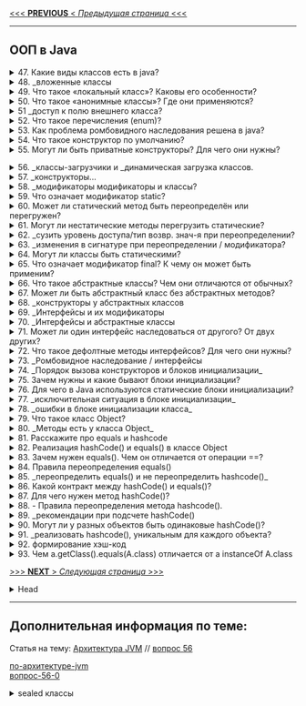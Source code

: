 [<<< **PREVIOUS** < _Предыдущая страница_ <<<](/ITM/ITM01_Core1/3_Core1_ProcedureJava.md)

---
## ООП в Java



<details>
        <summary>47. Какие виды классов есть в java?</summary>

**Виды классов в Java**:

1. **Вложенные** классы (_**inner** classes_) – нестатические классы, определённые внутри другого класса. 
Они имеют доступ ко **всем нестатическим** (включая `private`) полям и методам внешнего класса.
2. **Вложенные статические** классы (_static **nested** classes_) – статические классы внутри внешнего класса, 
которые не зависят от экземпляра внешнего класса (имеют доступ так-же к `private static` внешнего...).
3. **Локальные** классы (`local classes`) – классы, объявленные **внутри методов**. 
Они доступны только в рамках метода и могут использовать 
финальные (_или **эффективно финальные**, т.е. которые **не изменяются** после инициализации_) 
переменные метода.
4. **Анонимные** классы – это классы, `созданные на ходу`, **без имени**. 
Обычно используются для реализации `интерфейсов` или `абстрактных классов` 
при необходимости **в одном месте**.
5. **final** классы – классы, которые **не могут быть расширены**.
6. **abstract** классы – классы, которые **не могут быть созданы напрямую**, 
и содержат хотя бы **один** абстрактный метод.
7. **enum** классы – специальные классы, представляющие **набор констант**.

> Кроме перечисленных видов, в Java есть ещё несколько важных категорий классов, которые могут быть полезны:
> 
> 8. **Классы-обёртки** (_Wrapper classes_) – классы для обёртывания примитивных типов данных 
> в объекты (например, _Integer, Double, Character_). 
> 
> 9. Классы с использованием **наследования**:
> > * **Суперклассы** – базовые классы, от которых наследуются другие классы.
> > * **Подклассы** (_или наследники_) – классы, которые расширяют функциональность суперклассов.
> 
> 10. Классы, **использующие интерфейсы** – классы, которые реализуют один или несколько интерфейсов, 
> определяя поведение согласно контракту интерфейса.
> 
> 11. Классы, **использующие абстракции** – абстрактные классы и их реализации, 
> когда необходимо разделить общие характеристики и конкретные реализации.
> 
> 12. Классы с **реализацией паттернов проектирования**:
> > * **Singleton** – класс, который гарантирует наличие только одного экземпляра.
> > * **Factory** – классы, создающие объекты через фабричный метод.
> > * **Proxy** – классы, работающие как прокси-объекты для управления доступом к другим объектам.
> **Классы-сервисы** – обычно используются для реализации бизнес-логики 
> в сервис-ориентированных архитектурах (например, в _Spring_).
> 

```text
***** из методички *****
"1. Вложенные классы – нестатические классы внутри внешнего класса.
2. Вложенные статические классы – статические классы внутри внешнего класса.
3. Локальные классы Java – классы внутри методов. разница между локальным и внутреним
4. Анонимные Java классы – классы, которые создаются на ходу. Анонимные классы доступно
5. Final, abstract, enum - классы"
```
---
</details>



<details>
        <summary>48. _вложенные классы</summary>

**Расскажите про вложенные классы. В каких случаях они применяются?**

**Вложенные классы** в Java — это классы, определённые внутри других классов. 
Они бывают следующих типов:

1. **Статические вложенные** классы:

* Статический класс **внутри** внешнего класса.
* Может обращаться только к **статическим** членам **внешнего** класса.
* Используется, когда вложенный класс не зависит от экземпляра внешнего класса.

2. **Вложенные** классы (_нестатические_):

* Имеют доступ **к всем полям и методам** внешнего класса.
* Не могут содержать статические объявления, кроме констант.
* Применяются, когда внутренний класс должен работать с экземпляром внешнего класса.

3. **Локальные** классы:

* Определяются внутри методов и видны только в пределах этого метода.
* Не могут быть объявлены как private, public, protected или static.
* Могут обращаться только к эффективно финальным переменным из внешнего метода.

4. **Анонимные** классы:

* Локальные классы без имени.
* Обычно создаются на лету, для реализации интерфейсов или абстрактных классов в одном месте.

**Когда применяются**:
Вложенные классы удобны, когда нужно организовать структуру кода, которая тесно связана 
с внешним классом, либо когда внутренний класс логически должен существовать 
только в контексте внешнего.

```text
***** из методички *****
"Нужны для обслуживания внешних классов

1. Статические вложенные классы (Static nested classes)
        Есть возможность обращения к внутренним статическим полям и методам класса обертки.
2. Вложенные классы
        Есть возможность обращения к внутренним полям и методам класса обертки.
        Не может иметь статических объявлений.
        Внутри такого класса нельзя объявить перечисления.
        Если нужно явно получить this внешнего класса — OuterClass.this
3. Локальный класс
        Видны только в пределах блока, в котором объявлены.
        Не могут быть объявлены как private/public/protected или static 
            (по этой причине интерфейсы нельзя объявить локально).
        Не могут иметь внутри себя статических объявлений (полей, методов, классов), 
            но могут иметь константы (static final)
        Имеют доступ к полям и методам обрамляющего класса.
        Можно обращаться к локальным переменным и параметрам метода, 
            если они объявлены с модификатором final или являются effectively final.
4. Анонимные классы
        Локальный класс без имени."
```
---
</details>



<details>
        <summary>49. Что такое «локальный класс»? Каковы его особенности?</summary>

**Локальный класс** – это класс, объявленный **внутри метода**, **конструктора** или **блока инициализации**.

**Особенности**:
* Обладает всеми свойствами **нестатического вложенного класса**.
* **Создавать экземпляры** такого класса можно **только внутри метода**, в котором он объявлен.
* Может использовать **только** `final` или `эффективно final` переменные метода.
* **Нельзя** объявлять с модификаторами доступа (`public`, `private`, `protected`).
* Имеет **доступ ко всем членам внешнего** класса.
* Может быть создан **внутри блоков инициализации** (`static` и `нестатических`).

```text
***** из методички *****
"Данные классы объявляются внутри других методов. Они обладают всеми свойствами нестатического 
вложенного класса, только создавать их экземпляры можно только в методе.

Особенности:
Локальные классы способны работать только с final переменными метода. 
С 8+ версий Java можно использовать не final переменные в локальных классах, 
но только при условии, что они не будут изменяться.
Локальные классы нельзя объявлять с модификаторами доступа (`public`, `private`, `protected`).
Локальные классы обладают доступом к переменным метода.
Может быть создан внутри блоков инициализации."
```
---
</details>



<details>
        <summary>50. Что такое «анонимные классы»? Где они применяются?</summary>

Анонимный класс — это **вложенный локальный класс без имени**, который объявляется и создаётся 
одновременно в месте его использования.

**Особенности**:
* Не имеет имени, поэтому его нельзя переиспользовать.
* Создаётся на лету в любом месте, где разрешены выражения.
* Может быть статическим или нестатическим в зависимости от контекста.
* Ограничен:
> * Используется только в месте создания.
> * Не может объявлять новых методов, кроме тех, что переопределяет.
> * Всегда final (нельзя унаследовать).
> * Видим только внутри метода, где объявлен.
>  

**Где применяется**:
* Для **реализации интерфейсов** (например, `Comparator`).
* Для создания **объектов процессов** (`Thread`, `Runnable`).
* В **статических фабричных методах**.
* Для **инициализации** `final` **статических полей** в сложных перечислениях (`enum`).

**Вывод**:
Анонимные классы удобны для **разового использования** при создании объектов 
с переопределённым поведением без необходимости отдельного именованного класса.

```text
***** из методички *****
"Это вложенный локальный класс без имени, который разрешено декларировать в любом месте 
обрамляющего класса, разрешающем размещение выражений. 
Создание экземпляра анонимного класса происходит одновременно с его объявлением. 
В зависимости от местоположения анонимный класс ведет себя как статический 
либо как нестатический вложенный класс - в нестатическом контексте появляется окружающий его экземпляр.

Анонимные классы имеют несколько ограничений:
Их использование разрешено только в одном месте программы - месте его создания;
Применение возможно только в том случае, если после порождения экземпляра нет необходимости на него ссылаться;
Реализует лишь методы своего интерфейса или суперкласса, т.е. не может объявлять каких-либо новых методов, 
так как для доступа к ним нет поименованного типа.

Анонимные классы обычно применяются для:
* создания объекта функции (function object), например реализация интерфейса Comparator;
* создания объекта процесса (process object), такого как экземпляры классов Thread, Runnable и подобных;
* в статическом методе генерации;
* инициализации открытого статического поля final, которое соответствует сложному перечислению типов, 
    когда для каждого экземпляра в перечислении требуется отдельный подкласс.

Анонимные классы всегда являются конечными классами. 
Каждое объявление анонимного класса уникально. Видны только внутри того метода, в котором определены. 
В документации Oracle приведена хорошая рекомендация: 
«Применяйте анонимные классы, если вам нужен локальный класс для одноразового использования». "
```
---
</details>



<details>
        <summary>51 _доступ к полю внешнего класса?</summary>

**Каким образом из вложенного класса получить доступ к полю внешнего класса?**

**Доступ к полю внешнего класса из вложенного класса**

1. **Статический** вложенный класс (static **nested** class)

> * Имеет доступ только к `static` полям и методам внешнего класса.
> * Для доступа к нестатическим полям нужно создать экземпляр внешнего класса.

2. **Нестатический** вложенный класс (**inner** class)

> * Имеет прямой доступ ко всем полям (включая `private`) внешнего класса.

3. Если **имя поля совпадает** с полем вложенного класса:

> * Используется `OuterClass.this.field` для **явного** указания, что поле принадлежит внешнему классу.

```text
***** из методички *****
"Статический вложенный класс имеет прямой доступ только к статическим полям обрамляющего класса.
Простой вложенный класс, может обратиться к любому полю внешнего класса напрямую. 

В случае, если у вложенного класса уже существует поле с таким же литералом, 
то обращаться к внешнему полю следует через имя внешнего класса. Например: Outer.this.field."
```
---
</details>



<details>
        <summary>52. Что такое перечисления (enum)?</summary>

**Перечисление** (enum) — это тип данных, представляющий **набор логически связанных констант**.

**Особенности**:
* Фактически является **классом**, поэтому можно определять 
`переменные`, `конструкторы`, `методы` и `поля`.
* Конструктор всегда `private` (_неявно_), **нельзя** создавать экземпляры извне.
* Каждая константа `enum` — это **экземпляр** самого `enum`-класса.
* Можно определять **методы** для отдельных констант.

**Методы** `enum`:
* `ordinal()` — возвращает **порядковый номер** константы (нумерация с **0**).
* `values()` — возвращает **массив всех констант**.

**Преимущества** перед `static final int`:
* **Типобезопасность** — невозможно присвоить `enum` значение другого типа.
* **Удобство** — `enum` поддерживает методы и позволяет организовать логику внутри себя.

**Ограничения**:
* **Нельзя использовать** операторы сравнения (`>`, `<`, `>=`, `<=`).
* Требует **больше памяти**, чем `static final int`.

**Применение**:
Используются, когда нужно **ограничить набор допустимых значений** 
(например, `дни недели`, `времена года`, `статусы заказа`).

```text
***** из методички *****
"Перечисления представляют набор логически связанных констант. 

Перечисление фактически представляет новый класс, поэтому мы можем определить 
переменную данного типа и использовать ее.

Перечисления, как и обычные классы, могут определять конструкторы, поля и методы. 
Следует отметить, что конструктор по умолчанию приватный. 
Также можно определять методы для отдельных констант.

Методы:
-ordinal() возвращает порядковый номер определенной константы (нумерация начинается с 0)
-values() возвращает массив всех констант перечисления

Еnum имеет ряд преимуществ при использовании в сравнении с static final int. 
Главным отличием является то что используя enum вы можете проверить тип данных.

Недостатки
- К ним не применимы операторы >, <, >=, <=
- enum также требует больше памяти для хранения чем обычная константа.

Нужны для ограничения области допустимых значений: например, времена года, дни недели"
```
---
</details>



<details>
        <summary>53. Как проблема ромбовидного наследования решена в java?</summary>

В Java **нет множественного наследования классов**, что предотвращает проблему ромбовидного наследования.

**Почему множественное наследование классов не поддерживается?**

Если класс `C` наследует два класса `A` и `B`, а они оба унаследованы от `SuperClass`, 
возникает конфликт: компилятор не знает, чей метод `SuperClass` вызывать.

**Как решено в Java?**
1. **Классы побеждают**: Если метод определён в классе или его суперклассе, 
он **приоритетнее**, чем метод из интерфейса.

2. **Саб-интерфейсы важнее**: Если интерфейс `B` наследует `A` и у обоих есть методы 
   с одинаковой сигнатурой, используется метод из `B`.

3. Явный выбор: Если класс наследует два интерфейса с одинаковыми `default`-методами, 
нужно явно указать, какой метод использовать через `Interface.super.method()`, 
иначе возникнет **ошибка компиляции**.

Таким образом, Java **избегает** неявной двусмысленности и требует 
от разработчика явного разрешения конфликтов при необходимости.

```text
***** из методички *****
"В Java нет поддержки множественного наследования классов.

Предположим, что SuperClass — это абстрактный класс, описывающий некоторый метод, 
а классы ClassA и ClassB — обычные классы наследники SuperClass, 
а класс ClassC наследуется от ClassA и ClassB одновременно. 
Вызов метода родительского класса приведет к неопределенности, так как компилятор не знает о том, 
метод какого именно суперкласса должен быть вызван. 
Это и есть основная причина, почему в Java нет поддержки множественного наследования классов.

1. Классы всегда побеждают: Определенный в классе / суперклассе метод всегда имеет высший 
приоритет перед дефолтными методами интерфейсов.

2. Если не срабатывает правило 1, то побеждают саб-интерфейсы (more specific). 
Т.е. если интерфейс B наследует A, и у обоих есть методы с одинаковой сигнатурой, то побеждает B.

3. Если оба правила не работают, то класс, наследующий конфликтующие интерфейсы, 
должен явно через super определить, какой именно метод вызвать, 
иначе компилятор будет сильно материться."
```
---
</details>



<details>
        <summary>54. Что такое конструктор по умолчанию?</summary>

**Конструктор по умолчанию** — это конструктор **без аргументов**, который **автоматически** создаётся 
компилятором, если в классе **не объявлено других** конструкторов.

**Особенности**:
* Генерируется только **если нет других** конструкторов.
* **Не принимает аргументов** и **не содержит логики**, кроме вызова конструктора родителя (`super()`).
* Если в классе уже **есть хотя бы один** конструктор, по умолчанию **не создаётся**, 
и его нужно объявлять явно, если он необходим.

```text
***** из методички *****
"Если у какого-либо класса не определить конструктор, 
то компилятор сгенерирует конструктор без аргументов - так называемый «конструктор по умолчанию».

Если у класса уже определен какой-либо конструктор, 
то конструктор по умолчанию создан не будет и, если он необходим, его нужно описывать явно."
```
---
</details>



<details>
        <summary>55. Могут ли быть приватные конструкторы? Для чего они нужны?</summary>

**Да**, конструкторы могут быть `private`. 

Это **запрещает создание объектов класса извне**, за исключением методов самого класса.

**Применение**:
* **Singleton** — ограничение создания экземпляров до одного.
* **Фабричные методы** — создание объектов через статические методы (`Factory Method`).
* **Утилитарные классы** (`Utility classes`, например `Math`, `Collections`) — запрещение создания экземпляров.
* **Enum** — все перечисления (`enum`) имеют **приватный конструктор** по умолчанию.

```text
***** из методички *****
"Да, могут. Приватный конструктор запрещает создание экземпляра класса вне методов самого класса.
Нужен для реализации паттернов, например singleton."
```
---
</details>



<a id="вопрос-по-архитектуре-jvm-загрузчики"></a>
<details>
        <summary>56. _классы-загрузчики и _динамическая загрузка классов.</summary>

**Расскажите про классы-загрузчики и про динамическую загрузку классов.**

**Классы-загрузчики** (_ClassLoaders_) и **динамическая загрузка классов** в Java

JVM использует **три** основных загрузчика классов:

1. **Boostrap ClassLoader** (_базовый/ корневой _)
> * Загружает основные классы начальной загрузки (`java.lang.*`, `java.util.*`) 
> из `rt.jar` и др, присутствующих в каталоге `$JAVA_HOME/jre/lib`
2. **Extension ClassLoader** (_расширений_)
> * Подкласс `Boostrap ClassLoader` и суперкласс загрузчика классов **приложений**.
> Загружает расширения стандартных библиотек Java, 
> присутствующие в каталоге `$JAVA_HOME/jre/lib/ext/`.
3. **AppClassLoader** (_системный_)
> * Конечный загрузчик **классов** и подкласс загрузчика `Extension ClassLoader`
> * Загружает классы приложения, указанные в `CLASSPATH`.
> * По умолчанию путь к классу устанавливается как текущий каталог приложения, 
> но его можно изменить, добавив параметр 
> командной строки `-classpath` или `-cp`

**Динамическая загрузка классов**

Происходит **во время выполнения** с помощью:

* `Class.forName("имя.класса")` — загружает и инициализирует класс.
* `ClassLoader.loadClass("имя.класса")` — загружает, но не инициализирует.

**Зачем нужна динамическая загрузка?**
* **Плагины и расширения** (_загрузка неизвестных классов во время работы_).
* **Рефлексия** (динамическое _создание объектов и вызов методов_).
* **Фреймворки и контейнеры** (_`Spring`, `Hibernate` и др._).

<a id="вопрос-по-архитектуре-jvm-загрузчики"></a>
##### по-архитектуре-jvm
<!-- по-архитектуре-jvm -->

[![Блок-схема: три встроенных загрузчика классов](/ITM/ITM01_Core1/imgs/2025-03-05_10-43-42.png)](https://nuancesprog.ru/p/15245/)
[**ссылка на источник**](https://nuancesprog.ru/p/15245/)
[![Описание: три встроенных загрузчика классов](/ITM/ITM01_Core1/imgs/2025-03-05_11-24-03.png)](https://nuancesprog.ru/p/15245/)

```text
***** из методички *****
При запуске JVM, используются три загрузчика классов:

- Bootstrap ClassLoader - главный загрузчик
- загружает платформенные классы JDK из архива rt.jar

- AppClassLoader - системный загрузчик
- загружает классы приложения, определенные в CLASSPATH 

- Extension ClassLoader - загрузчик расширений 
- загружает классы расширений, которые по умолчанию находятся в каталоге jre/lib/ext.

Динамическая загрузка происходит ""на лету"" в ходе выполнения программы 
с помощью статического метода класса Class.forName(имя класса). 
Для чего нужна динамическая загрузка? Например мы не знаем какой класс 
нам понадобится и принимаем решение в ходе выполнения программы 
передавая имя класса в статический метод forName().
```
---
</details>



<details>
        <summary>57. _конструкторы...</summary>

**Чем отличаются конструкторы по-умолчанию, конструктор копирования и конструктор с параметрами?**

1. Конструктор **по умолчанию**
> * Не принимает аргументы.
> * Генерируется компилятором, если не объявлен явно.
> * Инициализирует поля значениями по умолчанию.

2. Конструктор **копирования**
> * Принимает объект того же класса.
> * Создает новый объект с тем же состоянием, копируя значения полей.
> * В Java отсутствует встроенный механизм копирующего конструктора, его нужно реализовывать вручную.

3. Конструктор **с параметрами**
> * Принимает аргументы, обычно для инициализации полей.
> * Позволяет создавать объекты с заданными значениями сразу при инициализации.

```text
***** из методички *****
"-У конструктора по умолчанию отсутствуют какие-либо аргументы. 
-Конструктор копирования принимает в качестве аргумента уже существующий 
объект класса для последующего создания его клона.
-Конструктор с параметрами имеет в своей сигнатуре аргументы 
(обычно необходимые для инициализации полей класса)."
```
---
</details>



<details>
        <summary>58. _модификаторы модификаторы и классы?</summary>

**Какие модификаторы доступа есть в Java? Какие применимы к классам?**

* `private` – доступ только внутри самого класса.
* `default` (_package-private_) – доступен внутри **того же пакета**.
* `protected` – доступен внутри того же **пакета** + в **наследниках вне пакета**.
* `public` – доступен отовсюду.

**Применимость к классам**
* `public` – класс доступен во всех пакетах.
* '`default`' – доступен только внутри своего пакета.
* `private` и `protected` – **не применяются** к верхнеуровневым 
(_top-level_) классам (_ниже -**развернуто**_).

![`private` и `protected` _ к верхнеуровневым классам](/ITM/ITM01_Core1/imgs/2025-03-05_10-21-26.png)

```text
***** из методички *****
Private – доступ к компоненту только из этого класса, 
    в котором объявлен.
Default – Переменная или метод будут доступны 
    для любого другого класса в том же пакете.
Protected – Поля protected доступны всем классам 
    внутри пакета, а также всем классам-наследникам вне пакета.
Public – доступ к компоненту из экземпляра 
    любого класса и любого пакета.

Класс может быть объявлен с модификатором public и default.
```
---
</details>



<details>
        <summary>59. Что означает модификатор static?</summary>

Модификатор **static** в Java
* **Статическая переменная** принадлежит **классу**, а **не** конкретному объекту.
* **Статический метод** может работать **только** с `static` полями и методами класса.
* **Статический вложенный класс** не имеет доступа к нестатическим членам внешнего класса.
* **Статический блок** (`static { ... }`) выполняется **один раз** _при **загрузке** класса_.

```text
***** из методички *****
Статическая переменная - это переменная, 
    ринадлежащая классу, а не объекту. 
    
А статический класс- это вложенный класс, 
    который может обращаться только 
    к статическим полям 
    обертывающего его класса.
     
Внутри static метода нельзя вызвать 
    не статический метод по имени класса.
```
---
</details>



<details>
        <summary>60. Может ли статический метод быть переопределён или перегружен?</summary>

* **Переопределить** (_override_) **нельзя**. Если в подклассе объявить статический метод 
с такой же сигнатурой, он **скроет** (_hide_) метод родительского класса, но **не заменит** его.
* **Перегрузить** (_overload_) **можно**. Можно создать несколько статических методов с одинаковым именем, 
но разными параметрами (по количеству или типу).

```text
***** из методички *****
"Нельзя переопределять статические методы. 
Если вы объявите такой же метод в классе-наследнике (subclass), 
т.е. метод с таким же именем и сигнатурой, вы лишь «спрячете» метод суперкласса  вместо переопределения. 
Это явление известно как сокрытие методов (hiding methods). 

Перегружен - да. 
Всё работает точно так же как и с обычными методами - 2 статических метода могут иметь одинаковое имя, 
если количество их параметров или типов различается."
```
---
</details>



<details>
        <summary>61. Могут ли нестатические методы перегрузить статические?</summary>

**Да**, нестатические методы **могут** перегрузить статические.

Это будет обычная **перегрузка** (_overloading_), а не переопределение. В таком случае:

* Статический метод будет вызываться через **имя класса** (`ClassName.method()`),
* Нестатический — через **экземпляр класса** (`instance.method()`).

Такой код компилируется без ошибок, так как это просто два метода с **разными** сигнатурами.

```text
***** из методички *****
Да. Это будут просто два разных метода для программы. Статический будет доступен по имени класса.
```
---
</details>



<details>
        <summary>62. _сузить уровень доступа/тип возвр. знач-я при переопределении?</summary>

**Можно ли сузить уровень доступа/тип возвращаемого значения при переопределении метода?**

**Да**, при переопределении метода в Java:

1. **Нельзя сузить** модификатор доступа, но **можно его расширить**:

* ✅ `protected` → `public` (**разрешено**)
* ❌ `public` → `protected` (**нельзя**)
* ❌ `protected` → `private` (**нельзя**)

**Можно сузить тип возвращаемого значения** (если они ковариантны):

* Если оригинальный метод возвращает A, то переопределённый метод может возвращать B, если B extends A.
* Например:
```java
 class Parent {
    Number getValue() { return 42; }
 }

class Child extends Parent {
    Integer getValue() { return 42; } // Разрешено, Integer – подкласс Number
}

```
* ❌ **Существенное изменение типа недопустимо** (например, `String` вместо `Number`).

```text
***** из методички *****
"При переопределении метода нельзя сузить модификатор доступа к методу 
(например, с public до private), но можно расширить.

Изменить тип возвращаемого значения нельзя, 
но можно сузить возвращаемое значение, если они совместимы. 
Например, если метод возвращает объект класса, а
 переопределенный метод возвращает класс-наследник."
```
---
</details>



<details>
        <summary>63. _изменения в сигнатуре при переопределении / модификатора?</summary>

**Что можно изменить в сигнатуре метода при переопределении? Можно ли менять модификаторы (throws и тп)?**

**Да**, при **переопределении** метода в Java:

1. Сигнатура (`имя` + `параметры`) остаётся **неизменной**
* Нельзя менять **имя** метода.
* Нельзя менять **количество** или **тип** параметров (это уже **перегрузка**, а не **переопределение**).

2. Можно **расширить** уровень доступа, но **не сузить**
* ✅ protected → public (разрешено)
* ❌ public → protected (нельзя)

3. Можно **сузить возвращаемый тип** (_ковариантность_)
* ✅ Если метод в родительском классе возвращает `Animal`, 
то в подклассе можно возвращать `Dog`, если `Dog extends Animal`.
* ❌ Нельзя заменить на другой несвязанный тип (`String` вместо `Animal`).

4. Можно изменять секцию `throws` (_но **с ограничениями**_)
* Можно **не указывать** `throws`, даже если родительский метод его объявляет.
* Можно добавить **только подкласс** исключения, объявленного в `throws` родительского метода.
* Можно добавить `RuntimeException` (_потому что это непроверяемое исключение_).
* ❌ Нельзя добавить новое проверяемое исключение, которого нет в throws родительского метода.

```text
***** из методички *****
"В сигнатуре(имя + параметры) менять ничего нельзя.

Возможно расширение уровня доступа.

Изменять тип возвращаемого значения при переопределении метода разрешено 
только в сторону сужения типа (вместо родительского класса - наследника).

Секцию throws метода можно не указывать, но стоит помнить, что она остаётся действительной, 
если уже определена у метода родительского класса. 
Так же, возможно добавлять новые исключения, являющиеся наследниками от уже объявленных 
или исключения RuntimeException. 
Порядок следования таких элементов при переопределении значения не имеет."
```
---
</details>



<details>
        <summary>64. Могут ли классы быть статическими?</summary>

В Java **классы верхнего уровня** (_top-level classes_) **не могут быть статическими**.

Однако **вложенные** (_nested_) классы **могут** быть объявлены **static**. 
Такие классы называются **статическими вложенными классами** (**_static nested class_**).

**Особенности `static` класса:**
* ✅ Может обращаться только к static полям и методам внешнего класса.
* ✅ Не имеет неявной ссылки на экземпляр внешнего класса.
* ✅ Создаётся без создания экземпляра внешнего класса.

```java
class Outer {
    static String staticField = "Static field";

    static class StaticNested {
        void display() {
            System.out.println("Accessing: " + staticField); // Разрешено
        }
    }
}

public class Main {
    public static void main(String[] args) {
        Outer.StaticNested nested = new Outer.StaticNested();
        nested.display();
    }
}
```

* ⛔ **Верхнеуровневые** классы (`public`, `default`) **не могут быть** `static`:

```java
static class MyClass {  // ❌ Ошибка: нельзя сделать верхний уровень статическим
}
```

```text
***** из методички *****
"Класс можно объявить статическим за исключением классов верхнего уровня.
Такие классы известны как «вложенные статические классы» (nested static class). "
```
---
</details>



<details>
        <summary>65. Что означает модификатор final? К чему он может быть применим?</summary>

`final` ограничивает возможность изменения.

* **Класс**: запрещает наследование.
* **Метод**: запрещает переопределение.
* **Переменная (примитив)**: значение неизменно.
* **Переменная (ссылка)**: нельзя переназначить ссылку, но сам объект можно изменять.
* **Массив**: нельзя сменить ссылку, но можно менять элементы.

`final` и `abstract` **несовместимы**.

```text
***** из методички *****
Для класса это означает, что класс не сможет иметь подклассов, т.е. запрещено наследование. 
Следует также отметить, что к abstract-классам нельзя применить модификатор final, 
т.к. это взаимоисключающие понятия.

Для переменных примитивного типа это означает, что однажды присвоенное значение 
не может быть изменено

Для ссылочных переменных это означает, что после присвоения объекта, 
нельзя изменить ссылку на данный объект. 
Важно: Ссылку изменить нельзя, но состояние объекта изменять можно.

Т.к. массив – это объект, то final означает, что после присвоения ссылки на объект, 
уже нельзя ее изменить, но можно изменять состояние объекта.
```
---
</details>



<details>
        <summary>66. Что такое абстрактные классы? Чем они отличаются от обычных?</summary>

**Абстрактный** класс — это класс, от которого **нельзя создать объект**.

* Может содержать **абстрактные** (_без реализации_) и обычные методы.
* Используется как **основа** для наследников, обязывая их реализовать абстрактные методы.
* Может иметь **конструкторы**, **поля** и **методы с реализацией**.
* Может **наследоваться от другого абстрактного** класса.

> **Улучшения** `Абстрактного класса` с развитием java: 
> * **Java 8**: возможность добавлять `default` и `static` методы **в интерфейсы**, 
> что сократило необходимость использовать абстрактные классы.
> * **Java 9**: появились `private` методы в интерфейсах, 
> что ещё больше уменьшило необходимость в абстрактных классах.
> * **Java 14**: добавлены `sealed` классы, ограничивающие наследование, 
> что дало дополнительную гибкость в проектировании классов.

```text
***** из методички *****
"Абстрактным называется класс, на основе которого не могут создаваться объекты.
Как обычный класс, но с абстрактными методами. 
Нельзя создать объект или экземпляр абстрактного класса.

Наследниками абстрактного класса могут быть другие абстрактные классы"
```
---
</details>



<details>
        <summary>67. Может ли быть абстрактный класс без абстрактных методов?</summary>

```text
***** из методички *****
Класс может быть абстрактным без единого абстрактного метода, 
если у него указан модификатор abstract.
```
---
</details>



<details>
        <summary>68. _конструкторы у абстрактных классов</summary>

**Могут ли быть конструкторы у абстрактных классов? Для чего они нужны?**

**Да**, абстрактные классы **могут иметь конструкторы**. 

Они нужны для инициализации полей и логики, общей для всех наследников. 

Конструкторы абстрактного класса вызываются при создании объекта подкласса, 
обеспечивая корректную настройку его состояния.

```text
***** из методички *****
"Да. Необходимы для наследников.

В абстрактном классе в Java можно объявить и определить конструкторы. 
Даже если вы не объявили никакого конструктора, компилятор добавит 
в абстрактный класс конструктор по умолчанию без аргументов. 
Абстрактные конструкторы будут часто использоваться для обеспечения 
ограничений класса или инвариантов, таких как минимальные поля, 
необходимые для настройки класса."
```
---
</details>



<details>
        <summary>69. _Интерфейсы и их модификаторы</summary>

**Что такое интерфейсы? Какие модификаторы по умолчанию имеют поля и методы интерфейсов?**

**Интерфейс** — это контракт, определяющий поведение классов, которые его реализуют. 
Он содержит `абстрактные методы` и `статические константы`.

**По умолчанию**:

* **Методы** — `public` и `abstract`.
* **Поля** — `public static final`.

```text
***** из методички *****
Интерфейс описывает поведение, которым должны обладать классы, реализующие этот интерфейс. 
«Поведение» — это совокупность методов. Интерфейс — это план класса или, можно сказать, 
набор абстрактных методов и статических констант. В интерфейсе каждый метод является открытым и абстрактным, 
но не содержит конструктора. 
Таким образом, интерфейс в основном представляет собой группу связанных методов с пустыми телами. 
Другими словами, интерфейс определяет как элементы будут взаимодействовать между собой. 

- методы интерфейса являются публичными (public) и абстрактными (abstract), 
- поля — public static final. 
```
---
</details>



<details>
        <summary>70. _Интерфейсы и абстрактные классы</summary>

**Чем интерфейсы отличаются от абстрактных классов? 
В каких случаях следует использовать абстрактный класс, а в каких интерфейс?**

**Различия**:

* **Интерфейсы** определяют только поведение (методы), без состояний (кроме public static final полей). 
Абстрактные классы могут иметь как `методы`, так и `состояние` (_обычные поля_).
* Класс может **наследовать** только **один абстрактный класс**, но реализовать **несколько интерфейсов**.
* **Абстрактный класс используется**, когда есть отношение "**is-a**", 
а интерфейсы подходят для общей функциональности, не связанной с иерархией.
* **Абстрактный класс** может содержать реализованные методы, интерфейс поддерживает default-методы (_с Java 8_).

**Когда что использовать**:

* **Абстрактный класс** — если нужен общий код и состояние для родственных классов.
* **Интерфейс** — если требуется общее поведение для несвязанных классов.

```text
***** из методички *****
1.        Интерфейс описывает только поведение (методы) объекта, а вот состояний (полей) 
            у него нет (кроме public static final), в то время как у абстрактного класса они могут быть.
2.        Мы можем наследовать только один класс, а реализовать интерфейсов — сколько угодно. 
            Интерфейс может наследовать (extends) другой интерфейс/интерфейсы.
3.        Абстрактные классы используются, когда есть отношение ""is-a"", то есть класс-наследник 
            прасширяет базовый абстрактный класс, а интерфейсы могут быть реализованы 
            разными классами, вовсе не связанными друг с другом.
4.        Абстрактный класс может реализовывать методы; интерфейс может реализовывать 
            дефолтные методы начиная с 8й версии.

https://javahelp.online/osnovy/voprosy-otvety-sobesedovanie-java (Q5)
```
[ссылка](https://javahelp.online/osnovy/voprosy-otvety-sobesedovanie-java")
---
</details>



<details>
        <summary>71. Может ли один интерфейс наследоваться от другого? От двух других?</summary>

**Да**, интерфейс может наследоваться от одного или нескольких других интерфейсов с помощью `extends`. 

При этом он наследует **все** методы родительских интерфейсов.

```text
***** из методички *****
Да, может. Используется ключевое слово extends
```
---
</details>



<details>
        <summary>72. Что такое дефолтные методы интерфейсов? Для чего они нужны?</summary>

**Дефолтные методы** (`default`) появились в **Java 8** и позволяют интерфейсам содержать реализацию методов. 

Они нужны для обратной совместимости, чтобы при добавлении новых методов в интерфейс 
существующие классы не были обязаны их реализовывать.

```text
***** из методички *****
"В JDK 8 была добавлена такая функциональность как методы по умолчанию с модификатором default. 
И теперь интерфейсы могут иметь их реализацию по умолчанию, которая используется, если класс, 
реализующий данный интерфейс, не реализует метод. Это нужно для обратной совместимости. 

(Если один или несколько методов добавляются к интерфейсу, все реализации также будут вынуждены 
их реализовывать. Методы интерфейса по умолчанию являются эффективным способом решения этой проблемы.)
```
---
</details>



<details>
        <summary>73. _Ромбовидное наследование / интерфейсы</summary>

**Как решается проблема ромбовидного наследования при наследовании интерфейсов при наличии `default` методов?**

Если класс реализует **несколько** интерфейсов с одинаковыми `default`-методами, 
он **должен явно указать, какой метод использовать**, вызвав его через `InterfaceName.super.method()`. 

Если этого не сделать, компилятор выдаст ошибку.

```text
***** из методички *****
"класс, наследующий конфликтующие интерфейсы, должен явно через super определить, какой именно метод вызвать:
InterfaceB.super.method();"
```
---
</details>



<details>
        <summary>74. _Порядок вызова конструкторов и блоков инициализации_</summary>

**Каков порядок вызова конструкторов и блоков инициализации с учётом иерархии классов?**

1. `Статические блоки инициализации` вызываются в порядке **наследования** — от родителя к наследнику 
(_один раз при загрузке класса_).
2. `Нестатические` (_инициализирующие_) блоки и `конструкторы` вызываются **попарно**: 
сначала **блок инициализации**, затем **конструктор** — тоже **от родителя к наследнику**.

```text
***** из методички *****
1. Статические блоки от первого до последнего предка(от предка до наследника)
2. Попарно динамической блок инициализации и конструктор от первого до последнего предка
```
---
</details>



<details>
        <summary>75. Зачем нужны и какие бывают блоки инициализации?</summary>

Блоки инициализации используются для задания начального состояния объекта или класса.

Виды:

* 🔹 **Статические** (`static {}`) — выполняются **один раз при загрузке класса**, 
используются **для инициализации статических переменных**.
* 🔹 **Нестатические** (`{}`) — выполняются **при каждом создании объекта**, 
используются **для инициализации нестатических полей перед вызовом конструктора**.

```text
***** из методички *****
Инициализация - это когда мы впервые задаем переменной какое-либо значение.
Существуют статические и нестатические блоки инициализации.
```
---
</details>



<details>
        <summary>76. Для чего в Java используются статические блоки инициализации?</summary>

Статические блоки инициализации (`static {}`) выполняются **один раз при загрузке класса**. 
Используются для **инициализации статических переменных** 
и выполнения кода, который должен сработать **до создания объектов**.

```text
***** из методички *****
Статические блоки инициализация используются для выполнения кода, 
который должен выполняться один раз при инициализации класса загрузчиком классов, 
в момент предшествующий созданию объектов этого класса при помощи конструктора. 
Такой блок принадлежит только самому классу.
```
---
</details>



<details>
        <summary>77. _исключительная ситуация в блоке инициализации_</summary>

**Что произойдет, если в блоке инициализации возникнет исключительная ситуация?**

* Если в **нестатическом** блоке инициализации возникает исключение, 
оно должно быть объявлено в `throws` всех конструкторов, иначе ошибка компиляции. 

* В **статическом** блоке проверяемые исключения (_**checked** exceptions_) запрещены — 
их выбрасывание вызовет **ошибку компиляции**.

```text
***** из методички *****
"Для нестатических блоков инициализации, если выбрасывание исключения прописано явным образом, 
требуется, чтобы объявления этих исключений были перечислены в throws всех конструкторов класса. 
Иначе будет ошибка компиляции. 

Для статического блока выбрасывание исключения в явном виде, приводит к ошибке компиляции."
```
---
</details>



<details>
        <summary>78. _ошибки в блоке инициализации класса_</summary>

**Какое исключение выбрасывается при возникновении ошибки в блоке инициализации класса?**

При ошибке в блоке инициализации:

* 🔹 **Статический блок** → выбрасывает `ExceptionInInitializerError` 
(_если исключение — наследник_ `RuntimeException`), либо `Error` (_если исключение — его наследник_).
* 🔹 **Нестатический блок** → пробрасывает исходное исключение (RuntimeException), либо Error.
* 🔹 `ThreadDeath` → исключение **не выбрасывается**.

```text
***** из методички *****
Если возникшее исключение - наследник RuntimeException:
-для статических блоков инициализации будет выброшено java.lang.ExceptionInInitializerError;
-для нестатических будет проброшено исключение-источник.

Если возникшее исключение - наследник Error, 
то в обоих случаях будет выброшено java.lang.Error.

Если исключение: java.lang.ThreadDeath - смерть потока. 
В этом случае никакое исключение выброшено не будет."
```
---
</details>



<details>
        <summary>79. Что такое класс Object?</summary>

`Object` — базовый класс для всех объектов в Java. 
Все классы неявно наследуют его и получают доступ к его методам. 
Это позволяет использовать переменные типа `Object` для хранения объектов любых классов.

Также `Object` играет **ключевую** роль в механизмах `рефлексии` и `полиморфизма`.

```text
***** из методички *****
"Базовый класс для всех остальных объектов в Java. Любой класс наследуется от Object и, 
соответственно, наследуют его методы

Все классы являются наследниками суперкласса Object. Это не нужно указывать явно. 
В результате объект Object может ссылаться на объект любого другого класса.

Рефлексия (от позднелат. reflexio - обращение назад) - это механизм исследования данных 
о программе во время её выполнения."
```
---
</details>



<details>
        <summary>80. _Методы есть у класса Object_</summary>

**Какие методы есть у класса `Object` (`перечислить все`)? Что они делают?**

**Методы класса** `Object`:

**Общие**:
* 🔹 `equals(Object obj)` — проверяет равенство объектов.
* 🔹 `hashCode()` — возвращает хеш-код объекта.
* 🔹 `toString()` — строковое представление объекта.
* 🔹 `getClass()` — возвращает объект Class, представляющий тип данного объекта.
* 🔹 `clone()` — создает копию объекта (если Cloneable).
* 🔹 `finalize()` (deprecated) — вызывается перед удалением объекта GC (не гарантируется вызов).

Для **многопоточности**:
* 🔹 `wait()` — переводит поток в ожидание, освобождая монитор.
* 🔹 `wait(long timeout)` — ожидание с максимальным временем в миллисекундах.
* 🔹 `wait(long timeout, int nanos)` — ожидание с точностью до наносекунд.
* 🔹 `notify()` — пробуждает один поток, ожидающий монитор объекта.
* 🔹 `notifyAll()` — пробуждает все потоки, ожидающие монитор.

```text
***** из методички *****
- equals() - проверка на равенство двух обьектов
- hashCode() - изначально случайно число int
- toString() - представления данного объекта в виде строки.
- getClass() - получение типа данного обьекта
- clone() -  клонирует объект методом.
- finalize() - deprecated, вызывается GC перед удалением. (нет гарантии что будет вызван)

для многопоточки

- notify() - «размораживает» одну случайную нить
- notifyAll() - «размораживает» все нити данного монитора
- wait() - нить освобождает монитор и «становится на паузу»
- wait(long timeOut) - нить освобождает монитор и «становится на паузу», 
принимает максимальное время ожидания в миллисекундах.
- wait(long timeOut, int nanos) - нить освобождает монитор и «становится на паузу», 
принимает максимальное время ожидания в миллисекундах, дополнительное время, 
в диапазоне наносекунд 0-999999."
```
---
</details>



<details>
        <summary>81. Расскажите про equals и hashcode</summary>

`equals()` и `hashCode()`:
* `equals()` — метод сравнения объектов, проверяющий их состояние (_значения полей_), а не ссылки.
* `hashCode()` — метод, возвращающий целочисленный хеш-код объекта, 
используемый в структурах данных, таких как `HashMap`, `HashSet`.

**Свойства** `equals()`:
1. **Рефлексивность** — `x.equals(x)` всегда `true`.
2. **Симметричность** — `a.equals(b)` ⇔ `b.equals(a)`.
3. **Транзитивность** — если `a.equals(b)` и `b.equals(c)`, то `a.equals(c)`.
4. **Согласованность** — повторные вызовы возвращают одинаковый результат, если объект не изменился.
5. **Связь** с `hashCode()` — равные объекты (`equals() == true`) должны иметь одинаковый `hashCode()`.

При переопределении `equals()` обязательно переопределять `hashCode()`, 
чтобы объект корректно работал в хеш-коллекциях.

```text
***** из методички *****
Хеш-код — это целочисленный результат работы метода, которому 
в качестве входного параметра передан объект.
Если более точно, то это битовая строка фиксированной длины, 
полученная из массива произвольной длины. 

Equals - это метод, определенный в Object, который служит для сравнения объектов. 
При сравнении объектов при помощи == идет сравнение по ссылкам. 
При сравнении по equals() идет сравнение по состояниям объектов. 

Свойства equals():
•        Симметричность: Для двух ссылок, a и b, a.equals(b) тогда и только тогда, когда b.equals(a)
•        Рефлексивность: для любого заданного значения x, выражение x.equals(x) 
                                         должно возвращать true.
                                         Заданного — имеется в виду такого, что x != null
•        Постоянство: повторный вызов метода equals() должен возвращать одно и тоже значение до тех пор, 
пока какое-либо значение свойств объекта не будет изменено.
•        Транзитивность: Если a.equals(b) и b.equals(c), то тогда a.equals(c)
•        Совместимость с hashCode(): Два тождественно равных объекта должны иметь одно и то же 
значение hashCode()


При переопределении equals() обязательно нужно переопределить метод hashCode(). 
Равные объекты должны возвращать одинаковые хэш коды.
```
---
</details>



<details>
        <summary>82. Реализация hashCode() и equals() в классе Object</summary>

**Каким образом реализованы методы `hashCode()` и `equals()` в классе `Object`?**

Реализация `equals()` и `hashCode()` в классе `Object`
1. Реализация `equals()` в `Object`
   Метод сравнивает **ссылки** на объекты. Если ссылки указывают на один и тот же объект, 
возвращает `true`, иначе — `false`. 
Для логического сравнения содержимого объектов метод необходимо переопределять.

2. Реализация `hashCode()` в `Object`
   Метод возвращает `числовой идентификатор`, который остается неизменным для одного 
и того же объекта в течение его жизни. Реализован на нативном уровне 
и может использовать разные алгоритмы в зависимости от _JVM_, включая случайную генерацию, 
адрес объекта в памяти или комбинацию битовых операций.

**Коллизи:**

**Коллизия** — это ситуация, когда разные объекты имеют одинаковый `hashCode()`. 
При переопределении метода важно выбирать алгоритм, минимизирующий вероятность коллизий, 
особенно для использования в структурах данных, зависящих от хеширования.

```text
***** из методички *****
"1 - Реализация метода Object.equals() сводится к проверке на равенство двух ссылок:

public boolean equals(Object obj) {
  return (this == obj);
}

2 - HashCode реализован таким образом, что для одного и того же входного объекта, 
хеш-код всегда будет одинаковым.
Реализация метода Object.hashCode() описана как native, т.е. написана не на Java. 
Непереопределенный hashCode возвращает идентификационный хеш, основанный на состоянии потока, 
объединённого с xorshift (в OpenJDK8). А вообще, функция предлагает шесть методов 
на базе значения переменной hashCode.

0. Случайно сгенерированное число.
1. Функция адреса объекта в памяти.
2. Жёстко запрограммированное значение 1 (используется при тестировании на чувствительность (sensitivity testing)).
3. Последовательность.
4. Адрес объекта в памяти, приведённый к целочисленному значению.
5. Состояние потока, объединённое с xorshift (https://en.wikipedia.org/wiki/Xorshift)

public native int hashCode();

Ситуация, когда у разных объектов одинаковые хеш-коды называется — коллизией. 
Вероятность возникновения коллизии зависит от используемого алгоритма генерации хеш-кода."
```
---
</details>



<details>
        <summary>83. Зачем нужен equals(). Чем он отличается от операции ==?</summary>

Метод `equals()` предназначен для **логического** (_содержательного_) сравнения объектов. 
Его переопределяют, если требуется сравнивать объекты по их **внутренним данным**, а **не по месту в памяти**.

**Разница между** `equals()` **и** `==`
* `==` сравнивает ссылки на объекты, т.е. проверяет, указывают ли они на один и тот же участок памяти.
* `equals()` сравнивает содержимое объектов (_если метод переопределен, иначе работает так же, как_ `==`).

```text
***** из методички *****
equals() -  сравнение по состоянию, == -  по ссылкам
```
---
</details>



<details>
        <summary>84. Правила переопределения equals()</summary>

1. **Рефлексивность** – объект всегда равен самому себе.
2. **Симметричность** – если `a.equals(b)` == `true`, то` b.equals(a)` == `true`.
3. **Транзитивность** – если `a.equals(b)` == `true` и `b.equals(c)` == `true`, то `a.equals(c)` == `true`.
4. **Согласованность** – повторные вызовы `equals()` должны давать одинаковый результат, если объект не изменялся.
5. **Сравнение с** `null` – любой объект должен возвращать `false`, если сравнивается с `null`.

Также важно:

* Проверять, является ли переданный объект тем же самым (`this == o`).
* Убедиться, что он принадлежит тому же классу (`getClass() != o.getClass()`).
* Сравнивать значимые поля объекта.

```text
***** из методички *****
"
-Рефлексивность: Объект должен равняться себе самому.
-Симметричность: если a.equals(b) возвращает true, то b.equals(a) должен тоже вернуть true.
-Транзитивность: если a.equals(b) возвращает true и b.equals(c) тоже возвращает true, 
то c.equals(a) тоже должен возвращать true.
-Согласованность: повторный вызов метода equals() должен возвращать одно и тоже значение до тех пор, 
пока какое-либо значение свойств объекта не будет изменено. То есть, если два объекта равны в Java, 
то они будут равны пока их свойства остаются неизменными.
-Неравенство с  null: объект должны быть проверен на null. Если объект равен null, 
то метод должен вернуть false, а не NullPointerException. Например, a.equals(null) должен вернуть false.

@Override
public boolean equals(Object o) {
   if (this == o) return true;
   if (o == null || getClass() != o.getClass()) return false;
   Man man = (Man) o;
   return dnaCode == man.dnaCode;
"
```
---
</details>



<details>
        <summary>85. _переопределить equals() и не переопределить hashcode()_</summary>

**Что будет если переопределить `equals()` и не переопределить `hashcode()`**

Если переопределить `equals()`, но не переопределить `hashCode()`, **нарушится контракт** 
между этими методами. Это приведёт к некорректной работе коллекций, использующих хеширование, 
таких как `HashMap`, `HashSet` и `HashTable`.

Основные последствия:

* Объекты, которые считаются равными (equals() возвращает true), могут иметь разные хеш-коды, 
из-за чего они попадут в разные "корзины" хеш-таблицы.
* Это может привести к тому, что объект, добавленный в HashMap или HashSet, 
не будет найден при повторном поиске с эквивалентным ключом.
* Нарушается эффективность работы хеш-коллекций, 
увеличивается число коллизий и падает производительность.

Поэтому, если переопределяется `equals()`, всегда нужно переопределять `hashCode()`, 
чтобы равные объекты имели одинаковый хеш-код.

```text
***** из методички *****
Нарушится контракт. Классы и методы, которые использовали правила этого контракта 
могут некорректно работать. Так для объекта HashMap это может привести к тому, что пара, 
которая была помещена в Map возможно не будет найдена в ней при обращении к Map, 
если используется новый экземпляр ключа.
```
---
</details>



<details>
        <summary>86. Какой контракт между hashCode() и equals()?</summary>

Контракт между `hashCode()` и `equals()` в Java гласит:

1. Если два объекта **не равны** по `equals()`, то их `hashCode()` **может быть разным или одинаковым**.
2. Если два объекта **равны** по `equals()`, то их `hashCode()` **обязательно должен быть одинаковым**.
3. Если `hashCode()` у двух объектов **разный**, то `equals()` **точно вернёт** `false`.
4. Если `hashCode()` у двух объектов **одинаковый**, `equals()` может вернуть как `true`, 
так и `false` (_это возможно из-за коллизий_).
5. Если `equals()` переопределён, то **всегда нужно переопределять** и `hashCode()`, 
иначе коллекции, основанные на хешировании (`HashMap`, `HashSet`), могут работать некорректно.

```text
***** из методички *****
1) Если два объекта возвращают разные значения hashcode(), то они не могут быть равны
2) Если equals объектов true, то и хэшкоды должны быть равны.  
3) Переопределив equals, всегда переопределять и hashcode."
```
---
</details>



<details>
        <summary>87. Для чего нужен метод hashCode()?</summary>

Метод `hashCode()` используется для генерации хеш-кода объекта, который играет ключевую роль 
в оптимизированном доступе к данным в коллекциях, 
основанных на хешировании (`HashMap`, `HashSet`, `HashTable`).

Основные задачи метода `hashCode()`:

* Обеспечение **быстрого поиска** объектов в структурах данных.
* **Оптимизация производительности** работы хеш-коллекций, уменьшая количество сравнений в `equals()`.
* Гарантия соблюдения контракта `hashCode()` и `equals()`, 
что предотвращает ошибки при хранении и извлечении объектов.

Важно, чтобы правильно переопределённый `hashCode()` обеспечивал 
**равные хеш-коды для равных объектов** и минимизировал коллизии (_разным объектам – разные хеш-коды_).

```text
***** из методички *****
вычисляет целочисленное значение для конкретного элемента класса, 
чтобы использовать его для быстрого поиска и доступа к этому элементу 
в hash-структурах данных, например, HashMap, HashSet и прочих.
```
---
</details>



<details>
        <summary>88. - Правила переопределения метода hashcode().</summary>

Правила переопределения метода `hashCode()`:

1. **Стабильность** – вызов `hashCode()` на одном и том же объекте 
всегда должен возвращать одно и то же значение, если состояние объекта не изменилось.
2. **Связь с** equals() – если два объекта равны (`equals() == true`), их `hashCode()` должен быть одинаковым.
3. **Разные объекты – разные хеш-коды** – если два объекта не равны, их `hashCode()` 
желательно должен быть разным (_но не обязательно_).
4. **Использование тех же полей, что и в** equals() – хеш-код должен вычисляться на основе полей, 
участвующих в сравнении `equals()`, чтобы избежать несоответствий.
5. **Минимизация коллизий** – разные объекты должны по возможности давать 
разные хеш-коды для эффективной работы хеш-коллекций (`HashMap`, `HashSet`).

Правильная реализация `hashCode()` помогает избежать проблем с потерей объектов 
в хеш-структурах и улучшает их производительность.

```text
***** из методички *****
"Если хеш-коды разные, то и входные объекты гарантированно разные.
Если хеш-коды равны, то входные объекты не всегда равны.
При вычислении хэш-кода следует использовать те же поля, 
которые сравниваются в equals и которые не вычисляются на основе других значений.

- вызов метода hashCode один и более раз над одним и тем же объектом должен возвращать 
одно и то же хэш-значение, при условии что поля объекта, участвующие в вычислении значения, не изменялись.
- вызов метода hashCode над двумя объектами должен всегда возвращать одно и то же число, 
если эти объекты равны (вызов метода equals для этих объектов возвращает true).
- вызов метода hashCode над двумя неравными между собой объектами должен возвращать 
разные хэш-значения. Хотя это требование и не является обязательным, следует учитывать, 
что его выполнение положительно повлияет на производительность работы хэш-таблиц."
```
---
</details>



<details>
        <summary>89. _рекомендации при подсчете hashCode()</summary>

**Есть ли какие-либо рекомендации о том, какие поля следует использовать при подсчете `hashCode()`?**

Рекомендации по выбору полей для `hashCode()`:
* **Использовать уникальные поля** – лучше всего подходят поля, 
которые с высокой вероятностью будут различаться у разных объектов (`id`, `uuid`).
* **Отдавать предпочтение примитивным типам** – такие поля обеспечивают 
стабильный и предсказуемый расчет хеш-кода (`int`, `long`, `boolean`).
* **Использовать те же поля, что и в** `equals()` – чтобы избежать нарушений 
контракта между `equals()` и `hashCode()`.
* **Не использовать изменяемые поля** – поля, которые могут изменяться после создания объекта, 
могут привести к непредсказуемому поведению в хеш-коллекциях (`HashMap`, `HashSet`).
* **Сбалансированность значений** – если используются несколько полей, их комбинация 
должна давать **равномерное распределение хеш-кодов** (_например, с помощью умножения на простые числа_).

```text
***** из методички *****
Выбирать поля, которые с большой долью вероятности будут различаться. 
Для этого необходимо использовать уникальные, лучше всего примитивные поля, 
например такие как id, uuid. При этом нужно следовать правилу, 
если поля задействованы при вычислении hashCode(), 
то они должны быть задействованы и при выполнении equals().
"
```
---
</details>



<details>
        <summary>90. Могут ли у разных объектов быть одинаковые hashCode()?</summary>

У **разных** объектов могут быть **одинаковые** `hashCode()`. Это называется **коллизией**.

Коллизии неизбежны, так как `hashCode()` возвращает `int`, а возможных объектов значительно больше, 
чем **2³²** различных значений `int`.

Важно, чтобы `hashCode()` был распределен равномерно, минимизируя количество коллизий, 
но полностью избежать их невозможно. Коллекции, такие как `HashMap` и `HashSet`, обрабатывают коллизии 
с помощью связных списков (_до Java 8_) или сбалансированных деревьев (_с Java 8_) внутри бакетов.

```text
***** из методички *****
Когда у разных объектов одинаковые хеш-коды называется — коллизией.
```
---
</details>



<details>
        <summary>91. _реализовать hashcode(), уникальным для каждого объекта?</summary>

**Почему нельзя реализовать` hashcode()` который будет гарантированно уникальным для каждого объекта?**

Гарантированно уникальный `hashCode()` **невозможен**, так как `int` содержит лишь **2³²** значений, 
а возможных объектов **бесконечно** много. Это приводит к коллизиям.

```text
***** из методички *****
"В Java множество возможных хэш кодов ограничено типом int, а множество объектов ничем не ограничено.
Из-за этого, вполне возможна ситуация, что хэш коды разных объектов могут совпасть"
```
---
</details>



<details>
        <summary>92. формирование хэш-код</summary>

**Есть класс `Point{int x, y;}`. Почему хэш-код в виде `31 * x + y` предпочтительнее чем `x + y`?**

Использование множителя (_например, **31**_) делает хэш-код более равномерно распределённым, 
уменьшая вероятность коллизий и улучшая производительность хеш-структур.

```text
***** из методички *****
Множитель создает зависимость значения хэш-кода от очередности обработки полей, 
а это дает гораздо лучшую хэш-функцию.
```
---
</details>



<details>
        <summary>93. Чем a.getClass().equals(A.class) отличается от a instanceOf A.class</summary>

**Чем `a.getClass().equals(A.class)` отличается от a `instanceOf A.class`**

* `a.getClass().equals(A.class)` проверяет, принадлежит ли объект **строго указанному классу**, 
без учета наследования.

* a `instanceof A` проверяет, является ли объект **экземпляром** указанного класса **или его потомка**.

```text
***** из методички *****
getClass() получает только класс, а оператор instanceof проверяет 
является ли объект экземпляром класса или его потомком
```
---
</details>

[>>> **NEXT** > _Следующая страница_ >>>](/ITM/ITM01_Core1/5_Core1_Exceptions.md)








<details>
        <summary>Head</summary>

```text
***** из методички *****
```
---
</details>



---

## Дополнительная информация по теме:

Статья на тему: [Архитектура JVM](https://nuancesprog.ru/p/15245/) // [вопрос 56](#вопрос-по-архитектуре-jvm-загрузчики)

[по-архитектуре-jvm](#по-архитектуре-jvm)    
[вопрос-56-0](#вопрос-56-0)    

<details>
        <summary>sealed классы</summary>

Введены в **Java 15** (_в предварительном виде_) и окончательно закреплены в **Java 17**. 

Они позволяют **явно контролировать**, какие классы могут наследоваться от данного класса, 
улучшая инкапсуляцию и безопасность кода.

🔹 Что такое **sealed классы**?
Обычно в Java любой класс можно унаследовать, если он не является final. 
Однако sealed (запечатанный) класс позволяет ограничить круг подклассов. 
Это полезно, когда вы хотите разрешить наследование только определённым классам.

🔹 Как объявить **sealed класс**?
При объявлении sealed класса нужно использовать ключевое слово permits, 
чтобы указать допустимые подклассы.

```java
public sealed class Animal permits Dog, Cat, Bird { 
    // код класса
}
```
Здесь `Animal` — запечатанный класс, и **только** `Dog`, `Cat` и `Bird` могут от него наследоваться.

🔹 Возможные подклассы
Классы, которые наследуют sealed класс, должны явно указать, как они себя ведут в плане наследования. 
Они могут быть:

1. `final` – запрещает дальнейшее наследование.
2. `sealed` – продолжает ограниченное наследование.
3. `non-sealed` – снимает ограничения, позволяя наследование без ограничений.

Пример:
```java
public final class Dog extends Animal { }  // нельзя унаследовать дальше

public sealed class Cat extends Animal permits PersianCat { }  // продолжает sealed-ограничения
public non-sealed class Bird extends Animal { }  // открывает наследование
```

🔹 Когда использовать sealed классы?
* ✅ Когда нужно контролировать иерархию наследования.
* ✅ Когда нужно улучшить безопасность кода.
* ✅ Когда разрабатываете API или библиотеку и хотите избежать нежелательных подклассов.

🔹 Отличия от других модификаторов:
![Отличия от других модификаторов](/ITM/ITM01_Core1/imgs/2025-02-25_15-57-31.png)

🔹 Пример с использованием instanceof
Так как sealed классы ограничивают подклассы, они отлично работают 
с instanceof и **pattern matching**:
```java
static void processAnimal(Animal animal) {
    switch (animal) {
        case Dog d -> System.out.println("This is a Dog");
        case Cat c -> System.out.println("This is a Cat");
        case Bird b -> System.out.println("This is a Bird");
    }
}
```
Здесь `switch` проверяет все возможные подклассы `Animal`, и компилятор знает, 
что **других вариантов быть не может**.

🔹 Итог:
`sealed` классы — это мощный инструмент для создания безопасных 
и контролируемых иерархий в Java. 
Они позволяют избежать нежелательного наследования и улучшают поддержку switch-выражений.

---
</details>

